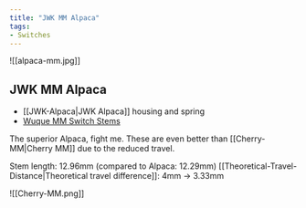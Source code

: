 ```yaml
---
title: "JWK MM Alpaca"
tags:
- Switches
---
```


![[alpaca-mm.jpg]]

## JWK MM Alpaca

- [[JWK-Alpaca|JWK Alpaca]] housing and spring
- [Wuque MM Switch Stems](https://divinikey.com/products/wuque-mm-switch-stems?variant=40159976456257)

The superior Alpaca, fight me. These are even better than [[Cherry-MM|Cherry MM]] due to the reduced travel.

Stem length: 12.96mm (compared to Alpaca: 12.29mm)
[[Theoretical-Travel-Distance|Theoretical travel difference]]: 4mm -> 3.33mm

![[Cherry-MM.png]]
